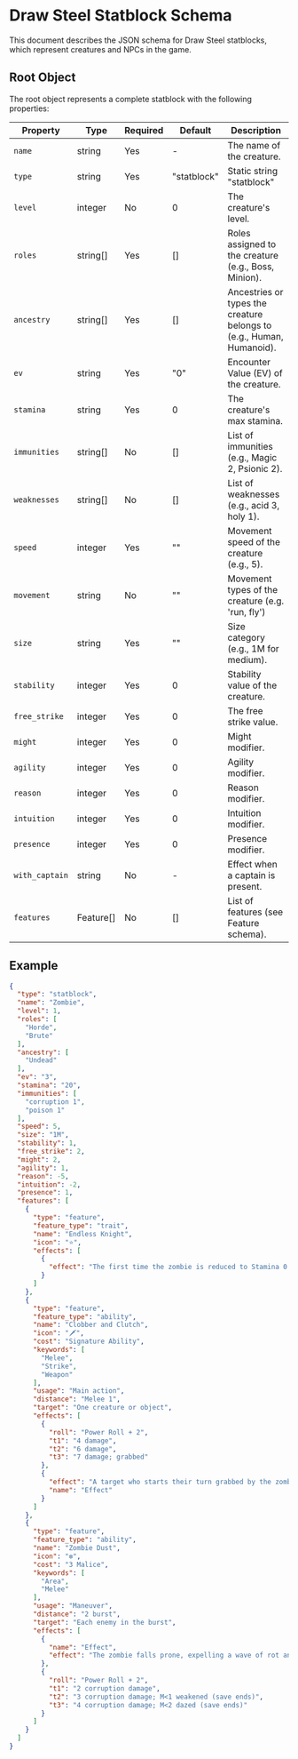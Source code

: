 # Draw Steel Statblock Schema

This document describes the JSON schema for Draw Steel statblocks, which represent creatures and NPCs in the game.

## Root Object

The root object represents a complete statblock with the following properties:

| Property          | Type      | Required | Default     | Description                                                          |
|-------------------|-----------|----------|-------------|----------------------------------------------------------------------|
| `name`            | string    | Yes      | -           | The name of the creature.                                            |
| `type`            | string    | Yes      | "statblock" | Static string "statblock"                                            |
| `level`           | integer   | No       | 0           | The creature's level.                                                |
| `roles`           | string[]  | Yes      | []          | Roles assigned to the creature (e.g., Boss, Minion).                 |
| `ancestry`        | string[]  | Yes      | []          | Ancestries or types the creature belongs to (e.g., Human, Humanoid). |
| `ev`              | string    | Yes      | "0"         | Encounter Value (EV) of the creature.                                |
| `stamina`         | string    | Yes      | 0           | The creature's max stamina.                                          |
| `immunities`      | string[]  | No       | []          | List of immunities (e.g., Magic 2, Psionic 2).                       |
| `weaknesses`      | string[]  | No       | []          | List of weaknesses (e.g., acid 3, holy 1).                           |
| `speed`           | integer   | Yes      | ""          | Movement speed of the creature (e.g., 5).                            |
| `movement`        | string    | No       | ""          | Movement types of the creature (e.g. 'run, fly')                     |
| `size`            | string    | Yes      | ""          | Size category (e.g., 1M for medium).                                 |
| `stability`       | integer   | Yes      | 0           | Stability value of the creature.                                     |
| `free_strike`     | integer   | Yes      | 0           | The free strike value.                                               |
| `might`           | integer   | Yes      | 0           | Might modifier.                                                      |
| `agility`         | integer   | Yes      | 0           | Agility modifier.                                                    |
| `reason`          | integer   | Yes      | 0           | Reason modifier.                                                     |
| `intuition`       | integer   | Yes      | 0           | Intuition modifier.                                                  |
| `presence`        | integer   | Yes      | 0           | Presence modifier.                                                   |
| `with_captain`    | string    | No       | -           | Effect when a captain is present.                                    |
| `features`        | Feature[] | No       | []          | List of features (see Feature schema).                               |

## Example

```json
{
  "type": "statblock",
  "name": "Zombie",
  "level": 1,
  "roles": [
    "Horde",
    "Brute"
  ],
  "ancestry": [
    "Undead"
  ],
  "ev": "3",
  "stamina": "20",
  "immunities": [
    "corruption 1",
    "poison 1"
  ],
  "speed": 5,
  "size": "1M",
  "stability": 1,
  "free_strike": 2,
  "might": 2,
  "agility": 1,
  "reason": -5,
  "intuition": -2,
  "presence": 1,
  "features": [
    {
      "type": "feature",
      "feature_type": "trait",
      "name": "Endless Knight",
      "icon": "⭐️",
      "effects": [
        {
          "effect": "The first time the zombie is reduced to Stamina 0 by damage that isn’t fire damage or holy damage and their body isn’t destroyed, they regain 10 Stamina and fall prone."
        }
      ]
    },
    {
      "type": "feature",
      "feature_type": "ability",
      "name": "Clobber and Clutch",
      "icon": "🗡",
      "cost": "Signature Ability",
      "keywords": [
        "Melee",
        "Strike",
        "Weapon"
      ],
      "usage": "Main action",
      "distance": "Melee 1",
      "target": "One creature or object",
      "effects": [
        {
          "roll": "Power Roll + 2",
          "t1": "4 damage",
          "t2": "6 damage",
          "t3": "7 damage; grabbed"
        },
        {
          "effect": "A target who starts their turn grabbed by the zombie takes 2 corruption damage. If a creature takes 5 or more corruption damage this way, they become insatiably hungry for flesh. The target must complete the Find a Cure project to end this effect.",
          "name": "Effect"
        }
      ]
    },
    {
      "type": "feature",
      "feature_type": "ability",
      "name": "Zombie Dust",
      "icon": "❇️",
      "cost": "3 Malice",
      "keywords": [
        "Area",
        "Melee"
      ],
      "usage": "Maneuver",
      "distance": "2 burst",
      "target": "Each enemy in the burst",
      "effects": [
        {
          "name": "Effect",
          "effect": "The zombie falls prone, expelling a wave of rot and dust."
        },
        {
          "roll": "Power Roll + 2",
          "t1": "2 corruption damage",
          "t2": "3 corruption damage; M<1 weakened (save ends)",
          "t3": "4 corruption damage; M<2 dazed (save ends)"
        }
      ]
    }
  ]
}
``` 
